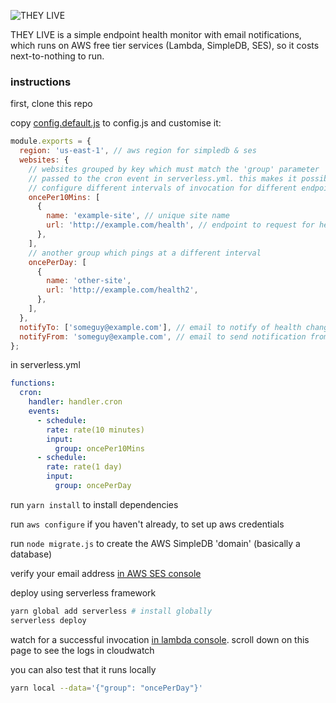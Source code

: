 ![THEY LIVE](https://i.imgur.com/xjcXdWS.jpg)

THEY LIVE is a simple endpoint health monitor with email notifications, which
runs on AWS free tier services (Lambda, SimpleDB, SES), so it costs next-to-nothing to run.

### instructions

first, clone this repo

copy [config.default.js](config.default.js) to config.js and customise it:

```js
module.exports = {
  region: 'us-east-1', // aws region for simpledb & ses
  websites: {
    // websites grouped by key which must match the 'group' parameter
    // passed to the cron event in serverless.yml. this makes it possible to
    // configure different intervals of invocation for different endpoints
    oncePer10Mins: [
      {
        name: 'example-site', // unique site name
        url: 'http://example.com/health', // endpoint to request for healthcheck
      },
    ],
    // another group which pings at a different interval
    oncePerDay: [
      {
        name: 'other-site',
        url: 'http://example.com/health2',
      },
    ],
  },
  notifyTo: ['someguy@example.com'], // email to notify of health changes
  notifyFrom: 'someguy@example.com', // email to send notification from
};
```

in serverless.yml
```yaml
functions:
  cron:
    handler: handler.cron
    events:
      - schedule:
        rate: rate(10 minutes)
        input:
          group: oncePer10Mins
      - schedule:
        rate: rate(1 day)
        input:
          group: oncePerDay
```

run `yarn install` to install dependencies

run `aws configure` if you haven't already, to set up aws credentials

run `node migrate.js` to create the AWS SimpleDB 'domain' (basically a database)

verify your email address [in AWS SES console](https://console.aws.amazon.com/ses/home?region=us-east-1#verified-senders-email:)

deploy using serverless framework

```bash
yarn global add serverless # install globally
serverless deploy
```

watch for a successful invocation [in lambda console](https://console.aws.amazon.com/lambda/home?region=us-east-1#/functions/theylive-dev-cron?tab=monitoring). scroll down on this page to see the logs in cloudwatch

you can also test that it runs locally

```bash
yarn local --data='{"group": "oncePerDay"}'
```
